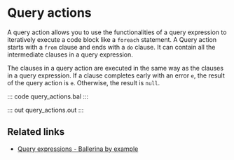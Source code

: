 # Query actions

A query action allows you to use the functionalities of a query expression to iteratively execute a code block like a `foreach` statement. A Query action starts with a `from` clause and ends with a `do` clause. It can contain all the intermediate clauses in a query expression.

The clauses in a query action are executed in the same way as the clauses in a query expression. If a clause completes early with an error `e`, the result of the query action is `e`. Otherwise, the result is `null`.

::: code query_actions.bal :::

::: out query_actions.out :::

## Related links
- [Query expressions - Ballerina by example](/learn/by-example/query-expressions)
